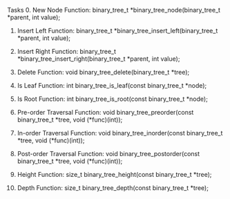 Tasks
0. New Node
Function: binary_tree_t *binary_tree_node(binary_tree_t *parent, int value);

1. Insert Left
Function: binary_tree_t *binary_tree_insert_left(binary_tree_t *parent, int value);

2. Insert Right
Function: binary_tree_t *binary_tree_insert_right(binary_tree_t *parent, int value);

3. Delete
Function: void binary_tree_delete(binary_tree_t *tree);

4. Is Leaf
Function: int binary_tree_is_leaf(const binary_tree_t *node);

5. Is Root
Function: int binary_tree_is_root(const binary_tree_t *node);

6. Pre-order Traversal
Function: void binary_tree_preorder(const binary_tree_t *tree, void (*func)(int));

7. In-order Traversal
Function: void binary_tree_inorder(const binary_tree_t *tree, void (*func)(int));

8. Post-order Traversal
Function: void binary_tree_postorder(const binary_tree_t *tree, void (*func)(int));

9. Height
Function: size_t binary_tree_height(const binary_tree_t *tree);

10. Depth
Function: size_t binary_tree_depth(const binary_tree_t *tree);
